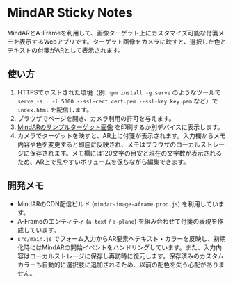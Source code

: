 # MindAR Sticky Notes

MindARとA-Frameを利用して、画像ターゲット上にカスタマイズ可能な付箋メモを表示するWebアプリです。ターゲット画像をカメラに映すと、選択した色とテキストの付箋がARとして表示されます。

## 使い方

1. HTTPSでホストされた環境（例: `npm install -g serve` のようなツールで `serve -s . -l 5000 --ssl-cert cert.pem --ssl-key key.pem` など）で `index.html` を配信します。
2. ブラウザでページを開き、カメラ利用の許可を与えます。
3. [MindARのサンプルターゲット画像](https://cdn.jsdelivr.net/gh/hiukim/mind-ar-js@1.1.4/examples/image-tracking/assets/card.png) を印刷するか別デバイスに表示します。
4. カメラでターゲットを映すと、AR上に付箋が表示されます。入力欄からメモ内容や色を変更すると即座に反映され、メモはブラウザのローカルストレージに保存されます。メモ欄には120文字の目安と現在の文字数が表示されるため、AR上で見やすいボリュームを保ちながら編集できます。

## 開発メモ

- MindARのCDN配信ビルド (`mindar-image-aframe.prod.js`) を利用しています。
- A-Frameのエンティティ (`a-text` / `a-plane`) を組み合わせて付箋の表現を作成しています。
- `src/main.js` でフォーム入力からAR要素へテキスト・カラーを反映し、初期化時にはMindARの開始イベントをハンドリングしています。また、入力内容はローカルストレージに保存し再訪時に復元します。保存済みのカスタムカラーも自動的に選択肢に追加されるため、以前の配色を失う心配がありません。
